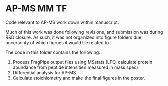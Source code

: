 # AP-MS MM TF 
Code relevant to AP-MS work down within manuscript. 

Much of this work was done following revisions, and submission was during R&D closure. As such, it was not organized into figure folders due uncertainty of which figrues it would be related to. 

The code in this folder contains the following:
1. Process FragPipe output files using MSstats (LFQ, calculate protein abundance from peptide intensities measured in mass spec)
2. Differential analysis for AP-MS
3. Calculate stoichiometry and make the final figures in the poster.